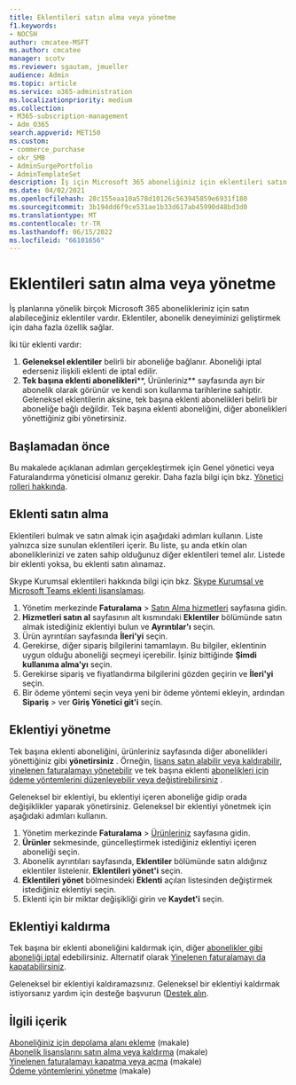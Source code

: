 ```yaml
---
title: Eklentileri satın alma veya yönetme
f1.keywords:
- NOCSH
author: cmcatee-MSFT
ms.author: cmcatee
manager: scotv
ms.reviewer: sgautam, jmueller
audience: Admin
ms.topic: article
ms.service: o365-administration
ms.localizationpriority: medium
ms.collection:
- M365-subscription-management
- Adm_O365
search.appverid: MET150
ms.custom:
- commerce_purchase
- okr_SMB
- AdminSurgePortfolio
- AdminTemplateSet
description: İş için Microsoft 365 aboneliğiniz için eklentileri satın almayı ve yönetmeyi öğrenin.
ms.date: 04/02/2021
ms.openlocfilehash: 28c155eaa10a578d10126c563945859e6931f180
ms.sourcegitcommit: 3b194dd6f9ce531ae1b33d617ab45990d48bd3d0
ms.translationtype: MT
ms.contentlocale: tr-TR
ms.lasthandoff: 06/15/2022
ms.locfileid: "66101656"
---
```

# <a name="buy-or-manage-add-ons"></a>Eklentileri satın alma veya yönetme

İş planlarına yönelik birçok Microsoft 365 abonelikleriniz için satın alabileceğiniz eklentiler vardır. Eklentiler, abonelik deneyiminizi geliştirmek için daha fazla özellik sağlar.

İki tür eklenti vardır:

1. **Geleneksel eklentiler** belirli bir aboneliğe bağlanır. Aboneliği iptal ederseniz ilişkili eklenti de iptal edilir.
2. **Tek başına eklenti abonelikleri****, Ürünleriniz** sayfasında ayrı bir abonelik olarak görünür ve kendi son kullanma tarihlerine sahiptir. Geleneksel eklentilerin aksine, tek başına eklenti abonelikleri belirli bir aboneliğe bağlı değildir. Tek başına eklenti aboneliğini, diğer abonelikleri yönettiğiniz gibi yönetirsiniz.

## <a name="before-you-begin"></a>Başlamadan önce

Bu makalede açıklanan adımları gerçekleştirmek için Genel yönetici veya Faturalandırma yöneticisi olmanız gerekir. Daha fazla bilgi için bkz. [Yönetici rolleri hakkında](../admin/add-users/about-admin-roles.md).

## <a name="buy-an-add-on"></a>Eklenti satın alma

Eklentileri bulmak ve satın almak için aşağıdaki adımları kullanın. Liste yalnızca size sunulan eklentileri içerir. Bu liste, şu anda etkin olan aboneliklerinizi ve zaten sahip olduğunuz diğer eklentileri temel alır. Listede bir eklenti yoksa, bu eklenti satın alınamaz.

Skype Kurumsal eklentileri hakkında bilgi için bkz. [Skype Kurumsal ve Microsoft Teams eklenti lisanslaması](/SkypeForBusiness/skype-for-business-and-microsoft-teams-add-on-licensing/skype-for-business-and-microsoft-teams-add-on-licensing).

1. Yönetim merkezinde **Faturalama** \> <a href="https://go.microsoft.com/fwlink/p/?linkid=868433" target="_blank">Satın Alma hizmetleri</a> sayfasına gidin.
2. **Hizmetleri satın al** sayfasının alt kısmındaki **Eklentiler** bölümünde satın almak istediğiniz eklentiyi bulun ve **Ayrıntılar'ı** seçin.
3. Ürün ayrıntıları sayfasında **İleri'yi** seçin.
4. Gerekirse, diğer sipariş bilgilerini tamamlayın. Bu bilgiler, eklentinin uygun olduğu aboneliği seçmeyi içerebilir. İşiniz bittiğinde **Şimdi kullanıma alma'yı** seçin.
5. Gerekirse sipariş ve fiyatlandırma bilgilerini gözden geçirin ve **İleri'yi** seçin.
6. Bir ödeme yöntemi seçin veya yeni bir ödeme yöntemi ekleyin, ardından **Sipariş** >  ver **Giriş Yönetici git'i** seçin.

## <a name="manage-an-add-on"></a>Eklentiyi yönetme

Tek başına eklenti aboneliğini, ürünleriniz sayfasında diğer abonelikleri yönettiğiniz gibi **yönetirsiniz** . Örneğin, [lisans satın alabilir veya kaldırabilir](licenses/buy-licenses.md), [yinelenen faturalamayı yönetebilir](subscriptions/renew-your-subscription.md) ve tek başına eklenti [abonelikleri için ödeme yöntemlerini düzenleyebilir veya değiştirebilirsiniz](billing-and-payments/manage-payment-methods.md) .

Geleneksel bir eklentiyi, bu eklentiyi içeren aboneliğe gidip orada değişiklikler yaparak yönetirsiniz. Geleneksel bir eklentiyi yönetmek için aşağıdaki adımları kullanın.
  
1. Yönetim merkezinde **Faturalama** \> <a href="https://go.microsoft.com/fwlink/p/?linkid=842054" target="_blank">Ürünleriniz</a> sayfasına gidin.
2. **Ürünler** sekmesinde, güncelleştirmek istediğiniz eklentiyi içeren aboneliği seçin.
3. Abonelik ayrıntıları sayfasında, **Eklentiler** bölümünde satın aldığınız eklentiler listelenir. **Eklentileri yönet'i** seçin.
4. **Eklentileri yönet** bölmesindeki **Eklenti** açılan listesinden değiştirmek istediğiniz eklentiyi seçin.
5. Eklenti için bir miktar değişikliği girin ve **Kaydet'i** seçin.

## <a name="remove-an-add-on"></a>Eklentiyi kaldırma

Tek başına bir eklenti aboneliğini kaldırmak için, diğer [abonelikler gibi aboneliği iptal](subscriptions/cancel-your-subscription.md) edebilirsiniz. Alternatif olarak [Yinelenen faturalamayı da kapatabilirsiniz](subscriptions/renew-your-subscription.md).

Geleneksel bir eklentiyi kaldıramazsınız. Geleneksel bir eklentiyi kaldırmak istiyorsanız yardım için desteğe başvurun ([Destek alın](../admin/get-help-support.md).
  
## <a name="related-content"></a>İlgili içerik

[Aboneliğiniz için depolama alanı ekleme](add-storage-space.md) (makale)\
[Abonelik lisanslarını satın alma veya kaldırma](licenses/buy-licenses.md) (makale)\
[Yinelenen faturalamayı kapatma veya açma](subscriptions/renew-your-subscription.md#turn-recurring-billing-off-or-on) (makale)\
[Ödeme yöntemlerini yönetme](billing-and-payments/manage-payment-methods.md) (makale)
